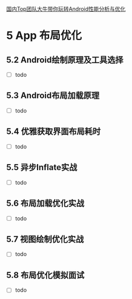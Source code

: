 [国内Top团队大牛带你玩转Android性能分析与优化](https://coding.imooc.com/class/308.html)

# 5 App 布局优化

## 5.2 Android绘制原理及工具选择

- [ ] todo

## 5.3 Android布局加载原理

- [ ] todo

## 5.4 优雅获取界面布局耗时

- [ ] todo

## 5.5 异步Inflate实战

- [ ] todo

## 5.6 布局加载优化实战

- [ ] todo

## 5.7 视图绘制优化实战

- [ ] todo

## 5.8 布局优化模拟面试

- [ ] todo
